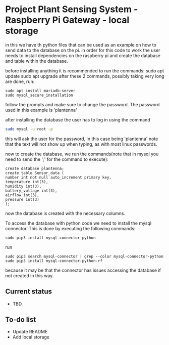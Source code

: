 # Project Plant Sensing System - Raspberry Pi Gateway - local storage
in this we have th python files that can be used as an example on how to send data to the database on the pi.
in order for this code to work the user needs to install dependencies on the raspberry pi and create the database and table within the database.

before installing anything it is recommended to run the commands:   sudo apt update
                                                                    sudo apt upgrade
after these 2 commands, possibly taking very long are done, run:
```
sudo apt install mariadb-server
sudo mysql_secure_installation
```

follow the prompts and make sure to change the password. The password used in this example is 'plantenna'

after installing the database the user has to log in using the command 
```bash
sudo mysql -u root -p
```
this will ask the user for the password, in this case being 'plantenna'
note that the text will not show up when typing, as with most linux passwords.

now to create the database, we run the commands(note that in mysql you need to send the ';' for the command to execute):
````
create database plantenna;
create table Sensor_data (
number int not null auto_increment primary key,
temperature int(3),
humidity int(3),
battery_voltage int(3),
airflow int(3),
pressure int(3)
);
````

now the database is created with the necessary columns. 

To access the database with python code we need to install the mysql connector.
This is done by executing the following commands:
```
sudo pip3 install mysql-connector-python
```
run
```
sudo pip3 search mysql-connector | grep --color mysql-connector-python
sudo pip3 install mysql-connector-python-rf
```
because it may be that the connector has issues accessing the database if not created in this way.



## Current status
- TBD

## To-do list
- Update README
- Add local storage
